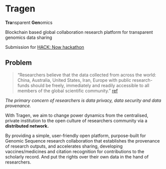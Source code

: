 # Tragen
**Tra**nsparent **Gen**omics

Blockchain based global collaboration research platform for transparent genomics data sharing

Submission for [HACK: Now hackathon](https://hacknow.calhacks.io/) 

## Problem
> “Researchers believe that the data collected from across the  world: China, Australia, United States, Iran, Europe with public research-funds should be freely, immediately and readily accessible to all members of the global scientific community.” [ref](https://www.biostars.org/p/427840/)


_The primary concern of researchers is data privacy, data security and data provenance._

With Tragen, we aim to change power dynamics from the centralised, private institution to the open culture of researchers community via a **distributed network.** 

By providing a simple, user-friendly open platform, purpose-built for Genomic Sequence research collaboration that establishes the provenance of research outputs, and accelerates sharing, developing vaccines/medicines and citation recognition for contributions to the scholarly record. And put the rights over their own data in the hand of researchers.




